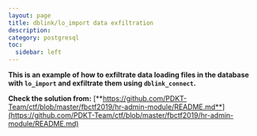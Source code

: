 ```yaml
---
layout: page
title: dblink/lo_import data exfiltration
description:
category: postgresql
toc:
  sidebar: left
---
```


**This is an example of how to exfiltrate data loading files in the database with `lo_import` and exfiltrate them using `dblink_connect`.**

**Check the solution from:** [**https://github.com/PDKT-Team/ctf/blob/master/fbctf2019/hr-admin-module/README.md**](https://github.com/PDKT-Team/ctf/blob/master/fbctf2019/hr-admin-module/README.md)
